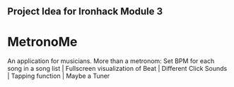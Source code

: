 ## Project Idea for Ironhack Module 3

# MetronoMe
An application for musicians. More than a metronom: Set BPM for each song in a song list | Fullscreen visualization of Beat | Different Click Sounds | Tapping function | Maybe a Tuner

